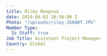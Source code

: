 ```yaml
---
title: Riley Moepswa
date: 2018-06-01 20:56:00 Z
Photo: "/uploads/riley-2b680f.JPG"
Member Type:
  Is Staff: true
Job Title: Assistant Project Manager
Country: Global
---
```


